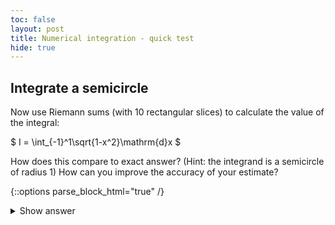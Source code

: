 ```yaml
---
toc: false
layout: post
title: Numerical integration - quick test
hide: true
---
```


## Integrate a semicircle

Now use Riemann sums (with 10 rectangular slices) to calculate the value of the integral:

$ I = \int_{-1}^1\sqrt{1-x^2}\mathrm{d}x $

How does this compare to exact answer? (Hint: the integrand is a semicircle of radius 1)
How can you improve the accuracy of your estimate?

{::options parse_block_html="true" /}
<details>
  <summary markdown="span">Show answer</summary>
    
We can use the same approach as in the tutorial, but with a different function for calculating the integrand. 
  
~~~python
import math

def semicircle(x):
    
    return math.sqrt(1-x**2)

def rectangular_slice_integral(f_x, a, b, N):
    
    integral = 0
    h = (b-a) / N   # h is the width of each slice
    for i in range(N):
        x = a + h*i # the x value for the slice
        integral += f_x(x)*h
    return integral
    
rectangular_slice_integral(semicircle, -1, 1, 100)
~~~
    
~~~output
1.5691342555492505
~~~
    
The exact answer it $\frac{\pi}{2}$. The error on our calculation is
    
~~~python
math.pi/2 - rectangular_slice_integral(semicircle, -1, 1, 100)
~~~
    
~~~output
0.0016620712456461018
~~~
    
To improve the accuracy we can use a larger number of sliaces:
    
~~~python
math.pi/2 - rectangular_slice_integral(semicircle, -1, 1, 1000)
~~~

~~~output
5.2588293825595045e-05
~~~       
        
   
</details>